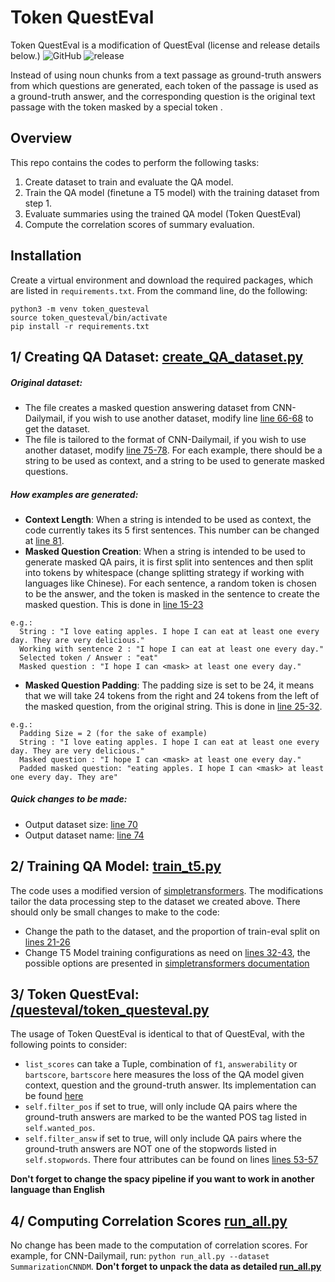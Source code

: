 # Token QuestEval
Token QuestEval is a modification of QuestEval  (license and release details below.)
![GitHub](https://img.shields.io/github/license/ThomasScialom/QuestEval)
![release](https://img.shields.io/github/v/release/ThomasScialom/QuestEval)

Instead of using noun chunks from a text passage as ground-truth answers from which questions are generated, each token of the passage is used as a ground-truth answer, and the corresponding question is the original text passage with the token masked by a special token <mask>. 

## Overview 
This repo contains the codes to perform the following tasks:
1. Create dataset to train and evaluate the QA model.
2. Train the QA model (finetune a T5 model) with the training dataset from step 1.
3. Evaluate summaries using the trained QA model (Token QuestEval)
4. Compute the correlation scores of summary evaluation.

## Installation
Create a virtual environment and download the required packages, which are listed in `requirements.txt`. From the command line, do the following:
```
python3 -m venv token_questeval
source token_questeval/bin/activate
pip install -r requirements.txt
```
## 1/ Creating QA Dataset: [create_QA_dataset.py](https://github.com/YuLuLiu/Token_QuestEval/blob/main/create_QA_dataset.py)
##### Original dataset: 
- The file creates a masked question answering dataset from CNN-Dailymail, if you wish to use another dataset, modify line  [line 66-68](https://github.com/YuLuLiu/Token_QuestEval/blob/main/create_QA_dataset.py#L66) to get the dataset.
- The file is tailored to the format of CNN-Dailymail, if you wish to use another dataset, modify  [line 75-78](https://github.com/YuLuLiu/Token_QuestEval/blob/main/create_QA_dataset.py#L75). For each example, there should be a string to be used as context, and a string to be used to generate masked questions. 

##### How examples are generated: 
- **Context Length**: When a string is intended to be used as context, the code currently takes its 5 first sentences. This number can be changed at [line 81](https://github.com/YuLuLiu/Token_QuestEval/blob/main/create_QA_dataset.py#L81).
- **Masked Question Creation**: When a string is intended to be used to generate masked QA pairs, it is first split into sentences and then split into tokens by whitespace (change splitting strategy if working with languages like Chinese). For each sentence, a random token is chosen to be the answer, and the token is masked in the sentence to create the masked question. This is done in [line 15-23](https://github.com/YuLuLiu/Token_QuestEval/blob/main/create_QA_dataset.py#L15)
```
e.g.: 
  String : "I love eating apples. I hope I can eat at least one every day. They are very delicious."
  Working with sentence 2 : "I hope I can eat at least one every day."
  Selected token / Answer : "eat"
  Masked question : "I hope I can <mask> at least one every day."
```
- **Masked Question Padding**: The padding size is set to be 24, it means that we will take 24 tokens from the right and 24 tokens from the left of the masked question, from the original string. This is done in [line 25-32](https://github.com/YuLuLiu/Token_QuestEval/blob/main/create_QA_dataset.py#L25).

```
e.g.:
  Padding Size = 2 (for the sake of example)
  String : "I love eating apples. I hope I can eat at least one every day. They are very delicious."
  Masked question : "I hope I can <mask> at least one every day."
  Padded masked question: "eating apples. I hope I can <mask> at least one every day. They are"
```
##### Quick changes to be made:
- Output dataset size: [line 70](https://github.com/YuLuLiu/Token_QuestEval/blob/main/create_QA_dataset.py#L70)
- Output dataset name: [line 74](https://github.com/YuLuLiu/Token_QuestEval/blob/main/create_QA_dataset.py#L74)

## 2/ Training QA Model: [train_t5.py](https://github.com/YuLuLiu/Token_QuestEval/blob/main/train_t5.py)
The code uses a modified version of [simpletransformers](https://github.com/ThilinaRajapakse/simpletransformers). The modifications tailor the data processing step to the dataset we created above. There should only be small changes to make to the code:
- Change the path to the dataset, and the proportion of train-eval split on [lines 21-26](https://github.com/YuLuLiu/Token_QuestEval/blob/main/train_t5.py#L21) 
- Change T5 Model training configurations as need on [lines 32-43](https://github.com/YuLuLiu/Token_QuestEval/blob/main/train_t5.py#L32), the possible options are presented in [simpletransformers documentation](https://simpletransformers.ai/docs/usage/)

## 3/ Token QuestEval: [/questeval/token_questeval.py](https://github.com/YuLuLiu/Token_QuestEval/blob/main/questeval/token_questeval.py) 
The usage of Token QuestEval is identical to that of QuestEval, with the following points to consider:
-  `list_scores` can take a Tuple, combination of `f1`, `answerability` or `bartscore`, `bartscore` here measures the loss of the QA model given context, question and the ground-truth answer. Its implementation can be found [here](https://github.com/YuLuLiu/Token_QuestEval/blob/main/questeval/utils.py#L126) 
-  `self.filter_pos` if set to true, will only include QA pairs where the ground-truth answers are marked to be the wanted POS tag listed in  `self.wanted_pos`. 
-  `self.filter_answ` if set to true, will only include QA pairs where the ground-truth answers are NOT one of the stopwords listed in `self.stopwords`. There four attributes can be found on lines [lines 53-57](https://github.com/YuLuLiu/Token_QuestEval/blob/main/questeval/token_questeval.py#L53) 

**Don't forget to change the spacy pipeline if you want to work in another language than English**
  
## 4/ Computing Correlation Scores [run_all.py](https://github.com/YuLuLiu/Token_QuestEval/blob/main/run_all.py) 
No change has been made to the computation of correlation scores. For example, for CNN-Dailymail, run: `python run_all.py --dataset SummarizationCNNDM`.
**Don't forget to unpack the data as detailed [run_all.py](https://github.com/ThomasScialom/BEAMetrics)**

